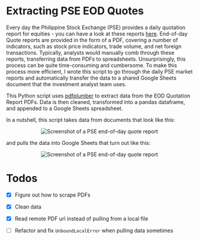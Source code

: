 # Extracting PSE EOD Quotes
Every day the Philippine Stock Exchange (PSE) provides a daily quotation report for equities - you can have a look at these reports [here](https://www.pse.com.ph/market-report/). End-of-day Quote reports are provided in the form of a PDF, covering a number of indicators, such as stock price indicators, trade volume, and net foreign transactions. Typically, analysts would manually comb through these reports, transferring data from PDFs to spreadsheets. Unsurprisingly, this process can be quite time-consuming and cumbersome. To make this process more efficient, I wrote this script to go through the daily PSE market reports and automatically transfer the data to a shared Google Sheets document that the investment analyst team uses.

This Python script uses [pdfplumber](https://github.com/jsvine/pdfplumber) to extract data from the EOD Quotation Report PDFs. Data is then cleaned, transformed into a pandas dataframe, and appended to a Google Sheets spreadsheet.

In a nutshell, this script takes data from documents that look like this: 

<p align="center">
  <img src="https://res.cloudinary.com/dxzcdb0pm/image/upload/v1691996315/portfolio/misc-screens/Example1-PythonPDF_mbzky0.jpg" alt="Screenshot of a PSE end-of-day quote report">
</p>

and pulls the data into Google Sheets that turn out like this:

<p align="center">
  <img src="https://res.cloudinary.com/dxzcdb0pm/image/upload/v1691996315/portfolio/misc-screens/Example2-PythonPDF_yhrvx6.png" alt="Screenshot of a PSE end-of-day quote report">
</p>

# Todos
- [x] Figure out how to scrape PDFs
- [x] Clean data
- [x] Read remote PDF url instead of pulling from a local file
- [ ] Refactor and fix `UnboundLocalError` when pulling data sometimes

